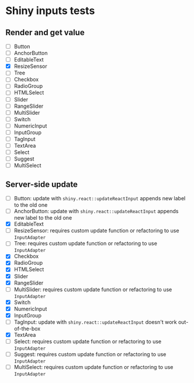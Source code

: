 # Shiny inputs tests

## Render and get value

- [ ] Button
- [ ] AnchorButton
- [ ] EditableText
- [x] ResizeSensor
- [ ] Tree
- [ ] Checkbox
- [ ] RadioGroup
- [ ] HTMLSelect
- [ ] Slider
- [ ] RangeSlider
- [ ] MultiSlider
- [ ] Switch
- [ ] NumericInput
- [ ] InputGroup
- [ ] TagInput
- [ ] TextArea
- [ ] Select
- [ ] Suggest
- [ ] MultiSelect

## Server-side update

- [ ] Button: update with `shiny.react::updateReactInput` appends new label to the old one
- [ ] AnchorButton: update with `shiny.react::updateReactInput` appends new label to the old one
- [x] EditableText
- [ ] ResizeSensor: requires custom update function or refactoring to use `InputAdapter`
- [ ] Tree: requires custom update function or refactoring to use `InputAdapter`
- [x] Checkbox
- [x] RadioGroup
- [x] HTMLSelect
- [x] Slider
- [x] RangeSlider
- [ ] MultiSlider: requires custom update function or refactoring to use `InputAdapter`
- [x] Switch
- [x] NumericInput
- [x] InputGroup
- [ ] TagInput: update with `shiny.react::updateReactInput` doesn't work out-of-the-box
- [x] TextArea
- [ ] Select: requires custom update function or refactoring to use `InputAdapter`
- [ ] Suggest: requires custom update function or refactoring to use `InputAdapter`
- [ ] MultiSelect: requires custom update function or refactoring to use `InputAdapter`
